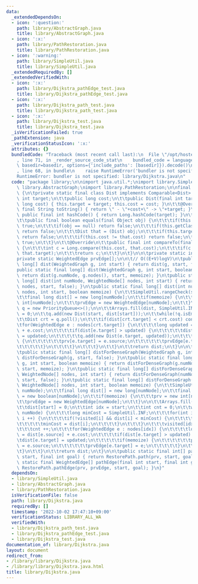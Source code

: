 ```yaml
---
data:
  _extendedDependsOn:
  - icon: ':question:'
    path: library/AbstractGraph.java
    title: library/AbstractGraph.java
  - icon: ':x:'
    path: library/PathRestoration.java
    title: library/PathRestoration.java
  - icon: ':warning:'
    path: library/SimpleUtil.java
    title: library/SimpleUtil.java
  _extendedRequiredBy: []
  _extendedVerifiedWith:
  - icon: ':x:'
    path: library/Dijkstra_pathEdge_test.java
    title: library/Dijkstra_pathEdge_test.java
  - icon: ':x:'
    path: library/Dijkstra_path_test.java
    title: library/Dijkstra_path_test.java
  - icon: ':x:'
    path: library/Dijkstra_test.java
    title: library/Dijkstra_test.java
  _isVerificationFailed: true
  _pathExtension: java
  _verificationStatusIcon: ':x:'
  attributes: {}
  bundledCode: "Traceback (most recent call last):\n  File \"/opt/hostedtoolcache/Python/3.10.7/x64/lib/python3.10/site-packages/onlinejudge_verify/documentation/build.py\"\
    , line 71, in _render_source_code_stat\n    bundled_code = language.bundle(stat.path,\
    \ basedir=basedir, options={'include_paths': [basedir]}).decode()\n  File \"/opt/hostedtoolcache/Python/3.10.7/x64/lib/python3.10/site-packages/onlinejudge_verify/languages/user_defined.py\"\
    , line 68, in bundle\n    raise RuntimeError('bundler is not specified: {}'.format(str(path)))\n\
    RuntimeError: bundler is not specified: library/Dijkstra.java\n"
  code: "package library;\n\nimport java.util.*;\nimport library.SimpleUtil;\nimport\
    \ library.AbstractGraph;\nimport library.PathRestoration;\n\nfinal class Dijkstra\
    \ {\n\tprivate static final class Dist implements Comparable<Dist> {\n\t\tpublic\
    \ int target;\n\t\tpublic long cost;\n\t\tpublic Dist(final int target, final\
    \ long cost) { this.target = target; this.cost = cost; }\n\t\t@Override public\
    \ final String toString() { return \" - \"+cost+\" -> \"+target; }\n\t\t@Override\
    \ public final int hashCode() { return Long.hashCode(target); }\n\t\t@Override\n\
    \t\tpublic final boolean equals(final Object obj) {\n\t\t\tif(this == obj) return\
    \ true;\n\t\t\tif(obj == null) return false;\n\t\t\tif(this.getClass() != obj.getClass())\
    \ return false;\n\t\t\tDist that = (Dist) obj;\n\t\t\tif(this.target != that.target)\
    \ return false;\n\t\t\tif(this.cost != that.cost) return false;\n\t\t\treturn\
    \ true;\n\t\t}\n\t\t@Override\n\t\tpublic final int compareTo(final Dist that)\
    \ {\n\t\t\tint c = Long.compare(this.cost, that.cost);\n\t\t\tif(c == 0) c = Integer.compare(this.target,\
    \ that.target);\n\t\t\treturn c;\n\t\t}\n\t}\n\n\tprivate static int prv[];\n\t\
    private static WeightedEdge prvEdge[];\n\n\t// O((E+V)logV)\n\tpublic static final\
    \ long[] dist(WeightedGraph g, int start) { return dist(g, start, false); }\n\t\
    public static final long[] dist(WeightedGraph g, int start, boolean memoize) {\
    \ return dist(g.numNode, g.nodes(), start, memoize); }\n\tpublic static final\
    \ long[] dist(int numNode, WeightedNode[] nodes, int start) { return dist(numNode,\
    \ nodes, start, false); }\n\tpublic static final long[] dist(int numNode, WeightedNode[]\
    \ nodes, int start, boolean memoize) {\n\t\tSimpleUtil.rangeCheck(start, numNode);\n\
    \t\tfinal long dist[] = new long[numNode];\n\t\tif(memoize) {\n\t\t\tprv = new\
    \ int[numNode];\n\t\t\tprvEdge = new WeightedEdge[numNode];\n\t\t}\n\t\tQueue<Dist>\
    \ q = new PriorityQueue<>();\n\n\t\tArrays.fill(dist, SimpleUtil.INF);\n\t\tdist[start]\
    \ = 0;\n\t\tq.add(new Dist(start, dist[start]));\n\t\twhile(!q.isEmpty()) {\n\t\
    \t\tDist crt = q.poll();\n\t\t\tif(dist[crt.target] < crt.cost) continue;\n\t\t\
    \tfor(WeightedEdge e : nodes[crt.target]) {\n\t\t\t\tlong updated = dist[e.source]\
    \ + e.cost;\n\t\t\t\tif(dist[e.target] > updated) {\n\t\t\t\t\tdist[e.target]\
    \ = updated;\n\t\t\t\t\tq.add(new Dist(e.target, updated));\n\t\t\t\t\tif(memoize)\
    \ {\n\t\t\t\t\t\tprv[e.target] = e.source;\n\t\t\t\t\t\tprvEdge[e.target] = e;\n\
    \t\t\t\t\t}\n\t\t\t\t}\n\t\t\t}\n\t\t}\n\t\treturn dist;\n\t}\n\n\t// O(V^2)\n\
    \tpublic static final long[] distForDenseGraph(WeightedGraph g, int start) { return\
    \ distForDenseGraph(g, start, false); }\n\tpublic static final long[] distForDenseGraph(WeightedGraph\
    \ g, int start, boolean memoize) { return distForDenseGraph(g.numNode, g.nodes(),\
    \ start, memoize); }\n\tpublic static final long[] distForDenseGraph(int numNode,\
    \ WeightedNode[] nodes, int start) { return distForDenseGraph(numNode, nodes,\
    \ start, false); }\n\tpublic static final long[] distForDenseGraph(int numNode,\
    \ WeightedNode[] nodes, int start, boolean memoize) {\n\t\tSimpleUtil.rangeCheck(start,\
    \ numNode);\n\t\tfinal long dist[] = new long[numNode];\n\t\tfinal boolean visited[]\
    \ = new boolean[numNode];\n\t\tif(memoize) {\n\t\t\tprv = new int[numNode];\n\t\
    \t\tprvEdge = new WeightedEdge[numNode];\n\t\t}\n\n\t\tArrays.fill(dist, SimpleUtil.INF);\n\
    \t\tdist[start] = 0;\n\t\tint idx = start;\n\t\tint cnt = 0;\n\t\twhile(cnt <\
    \ numNode) {\n\t\t\tlong minCost = SimpleUtil.INF;\n\t\t\tfor(int i = 0; i < numNode;\
    \ i ++) {\n\t\t\t\tif(!visited[i] && dist[i] < minCost) {\n\t\t\t\t\tidx = i;\n\
    \t\t\t\t\tminCost = dist[i];\n\t\t\t\t}\n\t\t\t}\n\t\t\tvisited[idx] = true;\n\
    \t\t\tcnt ++;\n\t\t\tfor(WeightedEdge e : nodes[idx]) {\n\t\t\t\tlong updated\
    \ = dist[e.source] + e.cost;\n\t\t\t\tif(dist[e.target] > updated) {\n\t\t\t\t\
    \tdist[e.target] = updated;\n\t\t\t\t\tif(memoize) {\n\t\t\t\t\t\tprv[e.target]\
    \ = e.source;\n\t\t\t\t\t\tprvEdge[e.target] = e;\n\t\t\t\t\t}\n\t\t\t\t}\n\t\t\
    \t}\n\t\t}\n\t\treturn dist;\n\t}\n\n\tpublic static final int[] path(final int\
    \ start, final int goal) { return RestorePath.path(prv, start, goal); }\n\tpublic\
    \ static final WeightedEdge[] pathEdge(final int start, final int goal) { return\
    \ RestorePath.pathEdge(prv, prvEdge, start, goal); }\n}"
  dependsOn:
  - library/SimpleUtil.java
  - library/AbstractGraph.java
  - library/PathRestoration.java
  isVerificationFile: false
  path: library/Dijkstra.java
  requiredBy: []
  timestamp: '2022-10-02 17:47:10+09:00'
  verificationStatus: LIBRARY_ALL_WA
  verifiedWith:
  - library/Dijkstra_path_test.java
  - library/Dijkstra_pathEdge_test.java
  - library/Dijkstra_test.java
documentation_of: library/Dijkstra.java
layout: document
redirect_from:
- /library/library/Dijkstra.java
- /library/library/Dijkstra.java.html
title: library/Dijkstra.java
---
```

